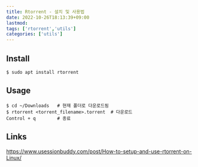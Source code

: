 ```yaml
---
title: Rtorrent - 설치 및 사용법
date: 2022-10-26T18:13:39+09:00
lastmod:
tags: ['rtorrent','utils']
categories: ['utils']
---
```


## Install
```console
$ sudo apt install rtorrent
```

## Usage
```console
$ cd ~/Downloads   # 현재 폴더로 다운로드됨
$ rtorrent <torrent_filename>.torrent  # 다운로드
Control + q        # 종료
```

## Links
<https://www.usessionbuddy.com/post/How-to-setup-and-use-rtorrent-on-Linux/>
